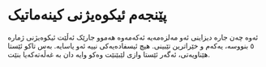 # پێنجەم ئیکوەیژنی کینەماتیک
ئەوە چەن جارە دیزاینی ئەو مەلزەمەیە ئەکەمەوە هەموو جارێک ئەڵێت ئیکوەیژنی ژمارە ٥ بنووسە، یەکەم و خێراترین تێبینی.
هیچ ئیسفادەیەکی نییە ئەو یاسایە.
بەس تاکو ئێستا هێناویەتی، ئەگەر ئێستا وازی لێبێنێت وەکو وایە دان بە غەڵەتەکەیا بنێت.
